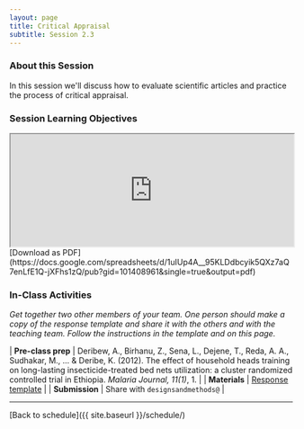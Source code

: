 ```yaml
---
layout: page
title: Critical Appraisal 
subtitle: Session 2.3
---
```


### About this Session

In this session we'll discuss how to evaluate scientific articles and practice the process of critical appraisal.  

### Session Learning Objectives
<iframe width="100%" height="200" src="https://docs.google.com/spreadsheets/d/1uIUp4A__95KLDdbcyik5QXz7aQ7enLfE1Q-jXFhs1zQ/pubhtml?gid=101408961&amp;single=true&amp;widget=true&amp;headers=false"></iframe>
[Download as PDF](https://docs.google.com/spreadsheets/d/1uIUp4A__95KLDdbcyik5QXz7aQ7enLfE1Q-jXFhs1zQ/pub?gid=101408961&single=true&output=pdf)

### In-Class Activities

*Get together two other members of your team. One person should make a copy of the response template and share it with the others and with the teaching team. Follow the instructions in the template and on this page.*

| **Pre-class prep** | Deribew, A., Birhanu, Z., Sena, L., Dejene, T., Reda, A. A., Sudhakar, M., ... & Deribe, K. (2012). The effect of household heads training on long-lasting insecticide-treated bed nets utilization: a cluster randomized controlled trial in Ethiopia. *Malaria Journal, 11(1)*, 1. |
| **Materials**       | [Response template](https://docs.google.com/document/d/1WqpBk3Q5m2UgigjjDyy1D4yn0mE8wQXgyrYTs4mslGU/edit?usp=sharing) |
| **Submission**     | Share with `designsandmethods@` |





* * *

[Back to schedule]({{ site.baseurl }}/schedule/)